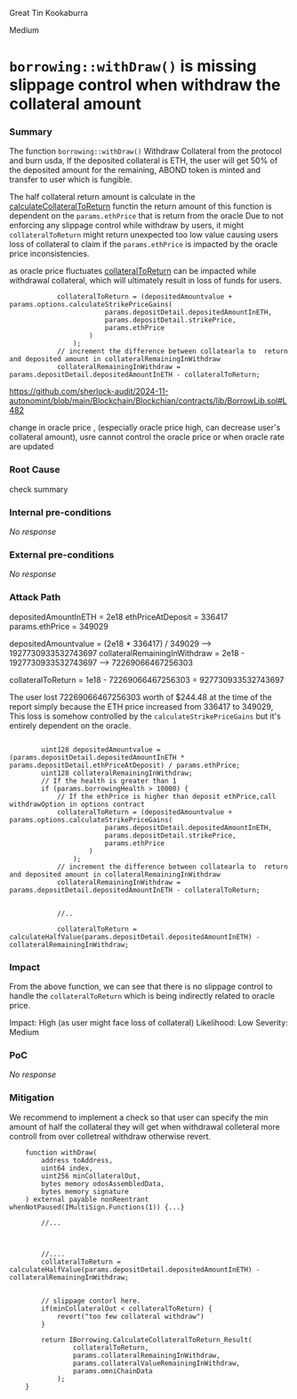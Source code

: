 Great Tin Kookaburra

Medium

# `borrowing::withDraw()` is missing slippage control when withdraw the collateral amount

### Summary


The function `borrowing::withDraw()` Withdraw Collateral from the protocol and burn usda, If the deposited collateral is ETH, the user will get 50% of the deposited amount for the remaining, ABOND token is minted and transfer to user which is fungible.

The half collateral return amount is calculate in the [calculateCollateralToReturn](https://github.com/sherlock-audit/2024-11-autonomint/blob/main/Blockchain/Blockchian/contracts/lib/BorrowLib.sol#L472) functin the return amount of this function is dependent on the `params.ethPrice` that is return from the oracle Due to not enforcing any slippage control while withdraw by users, it might `collateralToReturn` might return unexpected too low value causing users loss of collateral to claim if the `params.ethPrice` is impacted by the oracle price inconsistencies.



as oracle price fluctuates [collateralToReturn](https://github.com/sherlock-audit/2024-11-autonomint/blob/main/Blockchain/Blockchian/contracts/lib/BorrowLib.sol#L482C1-L487C19) can be impacted while withdrawal collateral, which will ultimately result in loss of funds for users.

```solidity
            collateralToReturn = (depositedAmountvalue + params.options.calculateStrikePriceGains(
                        params.depositDetail.depositedAmountInETH,
                        params.depositDetail.strikePrice,
                        params.ethPrice
                    )
                );
            // increment the difference between collatearla to  return and deposited amount in collateralRemainingInWithdraw
            collateralRemainingInWithdraw = params.depositDetail.depositedAmountInETH - collateralToReturn;
```
https://github.com/sherlock-audit/2024-11-autonomint/blob/main/Blockchain/Blockchian/contracts/lib/BorrowLib.sol#L482


change in oracle price , (especially oracle price high, can decrease user's collateral amount), usre cannot control the oracle price or when oracle rate are updated

### Root Cause

check summary 


### Internal pre-conditions

_No response_

### External pre-conditions

_No response_

### Attack Path


depositedAmountInETH = 2e18 
ethPriceAtDeposit = 336417
params.ethPrice = 349029 

depositedAmountvalue = (2e18 *  336417) / 349029  --> 1927730933532743697 
collateralRemainingInWithdraw = 2e18 - 1927730933532743697 --> 72269066467256303

collateralToReturn =  1e18 - 72269066467256303  = 927730933532743697

The user lost 72269066467256303 worth of $244.48 at the time of the report simply because the ETH price increased from 336417 to 349029, This loss is somehow controlled by the `calculateStrikePriceGains` but it's entirely dependent on the oracle.


```solidity
        
        uint128 depositedAmountvalue = (params.depositDetail.depositedAmountInETH * params.depositDetail.ethPriceAtDeposit) / params.ethPrice;
        uint128 collateralRemainingInWithdraw;
        // If the health is greater than 1
        if (params.borrowingHealth > 10000) {
            // If the ethPrice is higher than deposit ethPrice,call withdrawOption in options contract
            collateralToReturn = (depositedAmountvalue + params.options.calculateStrikePriceGains(
                        params.depositDetail.depositedAmountInETH,
                        params.depositDetail.strikePrice,
                        params.ethPrice
                    )
                );
            // increment the difference between collatearla to  return and deposited amount in collateralRemainingInWithdraw
            collateralRemainingInWithdraw = params.depositDetail.depositedAmountInETH - collateralToReturn;


            //..

            collateralToReturn = calculateHalfValue(params.depositDetail.depositedAmountInETH) - collateralRemainingInWithdraw;
```


### Impact


From the above function, we can see that there is no slippage control to handle the `collateralToReturn` which is being indirectly related to oracle price.

Impact: High (as user might face loss of collateral)
Likelihood: Low
Severity: Medium


### PoC

_No response_

### Mitigation


We recommend to implement a check so that user can specify the min amount of half the collateral they will get when withdrawal colleteral more controll from over colletreal withdraw otherwise revert.


```solidity
    function withDraw(
        address toAddress,
        uint64 index,
        uint256 minCollateralOut, 
        bytes memory odosAssembledData,          
        bytes memory signature                   
    ) external payable nonReentrant whenNotPaused(IMultiSign.Functions(1)) {...}

        //...



        //....
        collateralToReturn = calculateHalfValue(params.depositDetail.depositedAmountInETH) - collateralRemainingInWithdraw;


        // slippage contorl here.
        if(minCollateralOut < collateralToReturn) {
            revert("too few collateral withdraw")
        }

        return IBorrowing.CalculateCollateralToReturn_Result(
                collateralToReturn,
                params.collateralRemainingInWithdraw,
                params.collateralValueRemainingInWithdraw,
                params.omniChainData
            );
    }
```

